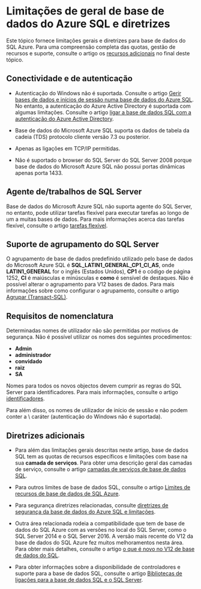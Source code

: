 <properties
   pageTitle="Limitações de geral de base de dados do Azure SQL e diretrizes"
   description="Esta página descreve algumas limitações gerais para a base de dados do SQL Azure, bem como as áreas de interoperabilidade e suporte."
   services="sql-database"
   documentationCenter="na"
   authors="CarlRabeler"
   manager="jhubbard"
   editor="monicar" />
<tags
   ms.service="sql-database"
   ms.devlang="na"
   ms.topic="article"
   ms.tgt_pltfrm="na"
   ms.workload="data-management"
   ms.date="09/06/2016"
   ms.author="carlrab" />

# <a name="azure-sql-database-general-limitations-and-guidelines"></a>Limitações de geral de base de dados do Azure SQL e diretrizes

Este tópico fornece limitações gerais e diretrizes para base de dados do SQL Azure. Para uma compreensão completa das quotas, gestão de recursos e suporte, consulte o artigo os [recursos adicionais](#additional-guidelines) no final deste tópico.

## <a name="connectivity-and-authentication"></a>Conectividade e de autenticação

  - Autenticação do Windows não é suportada. Consulte o artigo [Gerir bases de dados e inícios de sessão numa base de dados do Azure SQL](sql-database-manage-logins.md). No entanto, a autenticação do Azure Active Directory é suportada com algumas limitações. Consulte o artigo [ligar a base de dados SQL com a autenticação do Azure Active Directory](sql-database-aad-authentication.md).

  - Base de dados do Microsoft Azure SQL suporta os dados de tabela da cadeia (TDS) protocolo cliente versão 7.3 ou posterior.

  - Apenas as ligações em TCP/IP permitidas.

  - Não é suportado o browser do SQL Server do SQL Server 2008 porque base de dados do Microsoft Azure SQL não possui portas dinâmicas apenas porta 1433.

## <a name="sql-server-agentjobs"></a>Agente de/trabalhos de SQL Server

Base de dados do Microsoft Azure SQL não suporta agente do SQL Server, no entanto, pode utilizar tarefas flexível para executar tarefas ao longo de um a muitas bases de dados. Para mais informações acerca das tarefas flexível, consulte o artigo [tarefas flexível](sql-database-elastic-jobs-overview.md).

## <a name="sql-server-collation-support"></a>Suporte de agrupamento do SQL Server

O agrupamento de base de dados predefinido utilizado pelo base de dados do Microsoft Azure SQL é **SQL_LATIN1_GENERAL_CP1_CI_AS**, onde **LATIN1_GENERAL** for o inglês (Estados Unidos), **CP1** é o código de página 1252, **CI** é maiúsculas e minúsculas e **como** é sensível de destaques. Não é possível alterar o agrupamento para V12 bases de dados. Para mais informações sobre como configurar o agrupamento, consulte o artigo [Agrupar (Transact-SQL)](https://msdn.microsoft.com/library/ms184391.aspx).

## <a name="naming-requirements"></a>Requisitos de nomenclatura

Determinadas nomes de utilizador não são permitidas por motivos de segurança. Não é possível utilizar os nomes dos seguintes procedimentos:

 - **Admin**
 - **administrador**
 - **convidado**
 - **raiz**
 - **SA**

Nomes para todos os novos objectos devem cumprir as regras do SQL Server para identificadores. Para mais informações, consulte o artigo [identificadores](https://msdn.microsoft.com/library/ms175874.aspx).

Para além disso, os nomes de utilizador de início de sessão e não podem conter a \ caráter (autenticação do Windows não é suportada).

## <a name="additional-guidelines"></a>Diretrizes adicionais

- Para além das limitações gerais descritas neste artigo, base de dados SQL tem as quotas de recursos específicos e limitações com base na sua **camada de serviços**. Para obter uma descrição geral das camadas de serviço, consulte o artigo [camadas de serviços de base de dados SQL](sql-database-service-tiers.md).

- Para outros limites de base de dados SQL, consulte o artigo [Limites de recursos de base de dados de SQL Azure](sql-database-resource-limits.md).

- Para segurança diretrizes relacionadas, consulte [diretrizes de segurança da base de dados do Azure SQL e limitações](sql-database-security-guidelines.md).

- Outra área relacionada rodeia a compatibilidade que tem de base de dados do SQL Azure com as versões no local do SQL Server, como o SQL Server 2014 e o SQL Server 2016. A versão mais recente do V12 da base de dados do SQL Azure fez muitos melhoramentos nesta área. Para obter mais detalhes, consulte o artigo [o que é novo no V12 de base de dados do SQL](sql-database-v12-whats-new.md).

- Para obter informações sobre a disponibilidade de controladores e suporte para a base de dados SQL, consulte o artigo [Bibliotecas de ligações para a base de dados SQL e o SQL Server](sql-database-libraries.md).
